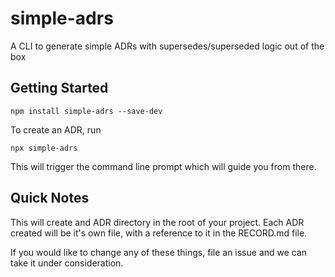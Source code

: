 # simple-adrs
A CLI to generate simple ADRs with supersedes/superseded logic out of the box

## Getting Started
```
npm install simple-adrs --save-dev
```

To create an ADR, run 
```
npx simple-adrs
```

This will trigger the command line prompt which will guide you from there. 

## Quick Notes
This will create and ADR directory in the root of your project. Each ADR created will be it's own file, with a reference to it in the RECORD.md file. 

If you would like to change any of these things, file an issue and we can take it under consideration.